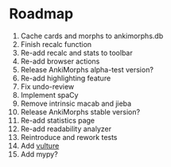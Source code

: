 # Roadmap

1. Cache cards and morphs to ankimorphs.db
2. Finish recalc function
3. Re-add recalc and stats to toolbar
4. Re-add browser actions
5. Release AnkiMorphs alpha-test version?
6. Re-add highlighting feature
7. Fix undo-review
8. Implement spaCy
9. Remove intrinsic macab and jieba
10. Release AnkiMorphs stable version?
11. Re-add statistics page
12. Re-add readability analyzer
13. Reintroduce and rework tests
14. Add [vulture](https://github.com/jendrikseipp/vulture)
15. Add mypy?

